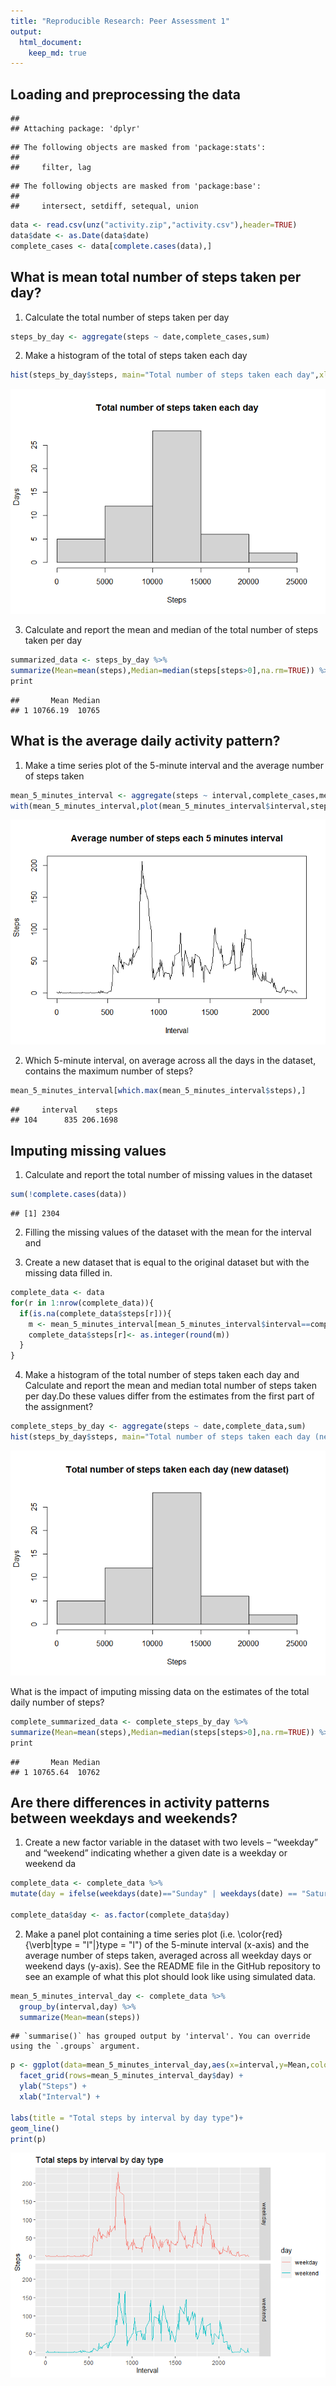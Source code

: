 ```yaml
---
title: "Reproducible Research: Peer Assessment 1"
output: 
  html_document:
    keep_md: true
---
```



## Loading and preprocessing the data

```
## 
## Attaching package: 'dplyr'
```

```
## The following objects are masked from 'package:stats':
## 
##     filter, lag
```

```
## The following objects are masked from 'package:base':
## 
##     intersect, setdiff, setequal, union
```

```r
data <- read.csv(unz("activity.zip","activity.csv"),header=TRUE)
data$date <- as.Date(data$date)
complete_cases <- data[complete.cases(data),]
```

## What is mean total number of steps taken per day?
1. Calculate the total number of steps taken per day

```r
steps_by_day <- aggregate(steps ~ date,complete_cases,sum)
```

2. Make a histogram of the total of steps taken each day

```r
hist(steps_by_day$steps, main="Total number of steps taken each day",xlab="Steps", ylab="Days")
```

![](PA1_template_files/figure-html/unnamed-chunk-4-1.png)<!-- -->

3. Calculate and report the mean and median of the total number of steps taken per day


```r
summarized_data <- steps_by_day %>%
summarize(Mean=mean(steps),Median=median(steps[steps>0],na.rm=TRUE)) %>%
print
```

```
##       Mean Median
## 1 10766.19  10765
```

## What is the average daily activity pattern?
1. Make a time series plot of the 5-minute interval and the average number of steps taken

```r
mean_5_minutes_interval <- aggregate(steps ~ interval,complete_cases,mean)
with(mean_5_minutes_interval,plot(mean_5_minutes_interval$interval,steps,type="l",main="Average number of steps each 5 minutes interval",xlab="Interval",ylab="Steps"))
```

![](PA1_template_files/figure-html/unnamed-chunk-6-1.png)<!-- -->

2. Which 5-minute interval, on average across all the days in the dataset, contains the maximum number of steps?


```r
mean_5_minutes_interval[which.max(mean_5_minutes_interval$steps),]
```

```
##     interval    steps
## 104      835 206.1698
```

## Imputing missing values

1. Calculate and report the total number of missing values in the dataset


```r
sum(!complete.cases(data))
```

```
## [1] 2304
```

2. Filling the missing values of the dataset with the mean for the interval and 

3. Create a new dataset that is equal to the original dataset but with the missing data filled in.


```r
complete_data <- data
for(r in 1:nrow(complete_data)){
  if(is.na(complete_data$steps[r])){
    m <- mean_5_minutes_interval[mean_5_minutes_interval$interval==complete_data$interval[r],"steps"]
    complete_data$steps[r]<- as.integer(round(m))
  }
}
```

4. Make a histogram of the total number of steps taken each day and Calculate and report the mean and median total number of steps taken per day.Do these values differ from the estimates from the first part of the assignment?


```r
complete_steps_by_day <- aggregate(steps ~ date,complete_data,sum)
hist(steps_by_day$steps, main="Total number of steps taken each day (new dataset)",xlab="Steps", ylab="Days")
```

![](PA1_template_files/figure-html/unnamed-chunk-10-1.png)<!-- -->

What is the impact of imputing missing data on the estimates of the total daily number of steps?


```r
complete_summarized_data <- complete_steps_by_day %>%
summarize(Mean=mean(steps),Median=median(steps[steps>0],na.rm=TRUE)) %>%
print
```

```
##       Mean Median
## 1 10765.64  10762
```

## Are there differences in activity patterns between weekdays and weekends?
1. Create a new factor variable in the dataset with two levels – “weekday” and “weekend” indicating whether a given date is a weekday or weekend da


```r
complete_data <- complete_data %>%
mutate(day = ifelse(weekdays(date)=="Sunday" | weekdays(date) == "Saturday","weekend","weekday"))

complete_data$day <- as.factor(complete_data$day)
```

2. Make a panel plot containing a time series plot (i.e. \color{red}{\verb|type = "l"|}type = "l") of the 5-minute interval (x-axis) and the average number of steps taken, averaged across all weekday days or weekend days (y-axis). See the README file in the GitHub repository to see an example of what this plot should look like using simulated data.


```r
mean_5_minutes_interval_day <- complete_data %>%
  group_by(interval,day) %>%
  summarize(Mean=mean(steps))
```

```
## `summarise()` has grouped output by 'interval'. You can override using the `.groups` argument.
```

```r
p <- ggplot(data=mean_5_minutes_interval_day,aes(x=interval,y=Mean,color=day)) + 
  facet_grid(rows=mean_5_minutes_interval_day$day) +
  ylab("Steps") +
  xlab("Interval") +
  
labs(title = "Total steps by interval by day type")+
geom_line() 
print(p)
```

![](PA1_template_files/figure-html/unnamed-chunk-13-1.png)<!-- -->

